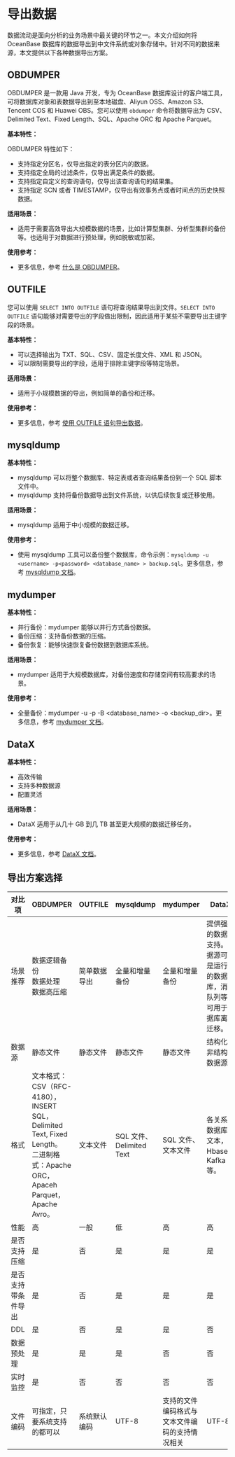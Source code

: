 # 导出数据

数据流动是面向分析的业务场景中最关键的环节之一。本文介绍如何将 OceanBase 数据库的数据导出到中文件系统或对象存储中。针对不同的数据来源，本文提供以下各种数据导出方案。

## OBDUMPER

OBDUMPER 是一款用 Java 开发，专为 OceanBase 数据库设计的客户端工具，可将数据库对象和表数据导出到至本地磁盘、Aliyun OSS、Amazon S3、Tencent COS 和 Huawei OBS。您可以使用 `obdumper` 命令将数据导出为 CSV、Delimited Text、Fixed Length、SQL、Apache ORC 和 Apache Parquet。

**基本特性：**

OBDUMPER 特性如下：

- 支持指定分区名，仅导出指定的表分区内的数据。
- 支持指定全局的过滤条件，仅导出满足条件的数据。
- 支持指定自定义的查询语句，仅导出该查询语句的结果集。
- 支持指定 SCN 或者 TIMESTAMP，仅导出有效事务点或者时间点的历史快照数据。

**适用场景：**

* 适用于需要高效导出大规模数据的场景，比如计算型集群、分析型集群的备份等。也适用于对数据进行预处理，例如脱敏或加密。

**使用参考：**

* 更多信息，参考 [什么是 OBDUMPER](https://www.oceanbase.com/docs/common-oceanbase-dumper-loader-1000000000775398#5-title-%E4%BB%80%E4%B9%88%E6%98%AF%20OBDUMPER)。

## OUTFILE

您可以使用 `SELECT INTO OUTFILE` 语句将查询结果导出到文件。`SELECT INTO OUTFILE` 语句能够对需要导出的字段做出限制，因此适用于某些不需要导出主键字段的场景。

**基本特性：**

- 可以选择输出为 TXT、SQL、CSV、固定长度文件、XML 和 JSON。
- 可以限制需要导出的字段，适用于排除主键字段等特定场景。

**适用场景：**

* 适用于小规模数据的导出，例如简单的备份和迁移。

**使用参考：**

* 更多信息，参考 [使用 OUTFILE 语句导出数据](../500.data-migration/1000.use-sql-statements-migrate-data/300.use-outfile-statements-to-migrate-data.md)。

## mysqldump

**基本特性：**

- mysqldump 可以将整个数据库、特定表或者查询结果备份到一个 SQL 脚本文件中。
- mysqldump 支持将备份数据导出到文件系统，以供后续恢复或迁移使用。

**适用场景：**

* mysqldump 适用于中小规模的数据迁移。

**使用参考：**

* 使用 mysqldump 工具可以备份整个数据库，命令示例：`mysqldump -u <username> -p<password> <database_name> > backup.sql`。更多信息，参考 [mysqldump 文档](https://dev.mysql.com/doc/refman/8.4/en/mysqldump.html)。

## mydumper

**基本特性：**

- 并行备份：mydumper 能够以并行方式备份数据。
- 备份压缩：支持备份数据的压缩。
- 备份恢复：能够快速恢复备份数据到数据库系统。

**适用场景：**

* mydumper 适用于大规模数据库，对备份速度和存储空间有较高要求的场景。

**使用参考：**

* 全量备份：mydumper -u <username> -p <password> -B <database_name> -o <backup_dir>。更多信息，参考 [mydumper 文档](https://github.com/mydumper/mydumper)。

## DataX

**基本特性：**

- 高效传输
- 支持多种数据源
- 配置灵活

**适用场景：**

* DataX 适用于从几十 GB 到几 TB 甚至更大规模的数据迁移任务。

**使用参考：**

* 更多信息，参考 [DataX 文档](https://github.com/alibaba/DataX/blob/master/README.md)。

## 导出方案选择

|**对比项**|**OBDUMPER**|**OUTFILE**|**mysqldump**|**mydumper**|**DataX**|
|---|---|---|---|---|---|
| 场景推荐 | 数据逻辑备份</br>数据处理</br>数据高压缩|简单数据导出| 全量和增量备份| 全量和增量备份| 提供强大的数据源支持。数据源可以是运行中的数据库，消息队列等。可用于数据库离线迁移。 |
| 数据源 | 静态文件 | 静态文件 | 静态文件 | 静态文件 | 结构化和非结构化数据源 |
| 格式 | 文本格式：CSV（RFC-4180），INSERT SQL，Delimited Text, Fixed Length。<br/>二进制格式：Apache ORC，Apaceh Parquet，Apache Avro。 | 文本文件| SQL 文件、Delimited Text | SQL 文件、文本文件 | 各关系型数据库，文本，Hbase，Kafka 等。 |
| 性能 | 高 | 一般 | 低 | 高 | 高 |
| 是否支持压缩 | 是 | 否 | 是 | 是 | 是 |
| 是否支持带条件导出 | 是 | 否 | 是 | 是 | 是 |
| DDL | 是 | 否 | 是 | 是 | 否 |
| 数据预处理 | 是 | 是 | 是 | 否 | 否 |
| 实时监控 | 是 | 否 | 否 | 否 | 否 |
| 文件编码 | 可指定，只要系统支持的都可以 | 系统默认编码 | UTF-8 | 支持的文件编码格式与文本文件编码的支持情况相关 | UTF-8 |